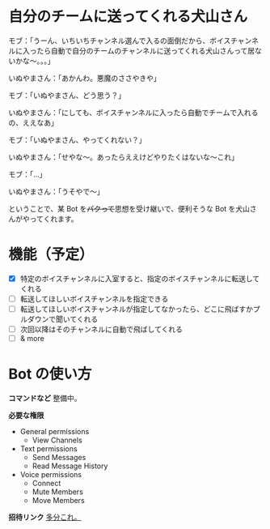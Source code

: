 # 自分のチームに送ってくれる犬山さん

モブ：「うーん、いちいちチャンネル選んで入るの面倒だから、ボイスチャンネルに入ったら自動で自分のチームのチャンネルに送ってくれる犬山さんって居ないかな〜。。。」

いぬやまさん：「あかんわ。悪魔のささやきや」

モブ：「いぬやまさん、どう思う？」

いぬやまさん：「にしても、ボイスチャンネルに入ったら自動でチームで入れるの、ええなあ」

モブ：「いぬやまさん、やってくれない？」

いぬやまさん：「せやな〜。あったらええけどやりたくはないな〜これ」

モブ：「…」

いぬやまさん：「うそやで〜」

ということで、某 Bot を~~パクって~~思想を受け継いで、便利そうな Bot を犬山さんがやってくれます。

# 機能（予定）

- [x] 特定のボイスチャンネルに入室すると、指定のボイスチャンネルに転送してくれる
- [ ] 転送してほしいボイスチャンネルを指定できる
- [ ] 転送してほしいボイスチャンネルが指定してなかったら、どこに飛ばすかプルダウンで聞いてくれる
- [ ] 次回以降はそのチャンネルに自動で飛ばしてくれる
- [ ] & more

# Bot の使い方

**コマンドなど**
整備中。

**必要な権限**

- General permissions
  - View Channels
- Text permissions
  - Send Messages
  - Read Message History
- Voice permissions
  - Connect
  - Mute Members
  - Move Members

**招待リンク**
[多分これ。](https://discord.com/oauth2/authorize?client_id=INSERT_CLIENT_ID_HERE&scope=bot&permissions=22088704)
